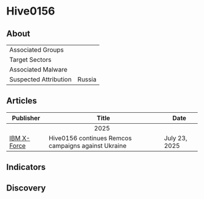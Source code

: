 <h1>Hive0156</h1>

<h2>About</h2>
<table>
  <tr>
    <td>Associated Groups</td>
    <td></td>
  </tr>
  <tr>
    <td>Target Sectors</td>
    <td></td>
  </tr>
  <tr>
    <td>Associated Malware</td>
    <td></td>
  </tr>
  <tr>
    <td>Suspected Attribution</td>
    <td>Russia</td>
  </tr>
</table>

<h2>Articles</h2>
<table>
  <thead>
    <tr>
      <th>Publisher</th>
      <th>Title</th>
      <th>Date</th>
    </tr>
  </thead>
  <tbody>
    <tr>
      <td colspan="100" align="center">2025</td>
    </tr>
    <tr>
      <td>
        <a href="https://www.ibm.com/think/x-force/hive0156-continues-remcos-campaigns-against-ukraine">IBM X-Force</a>
      </td>
      <td>Hive0156 continues Remcos campaigns against Ukraine</td>
      <td>July 23, 2025</td>
    </tr>
  </tbody>
</table>


<h2>Indicators</h2>


<h2>Discovery</h2>
